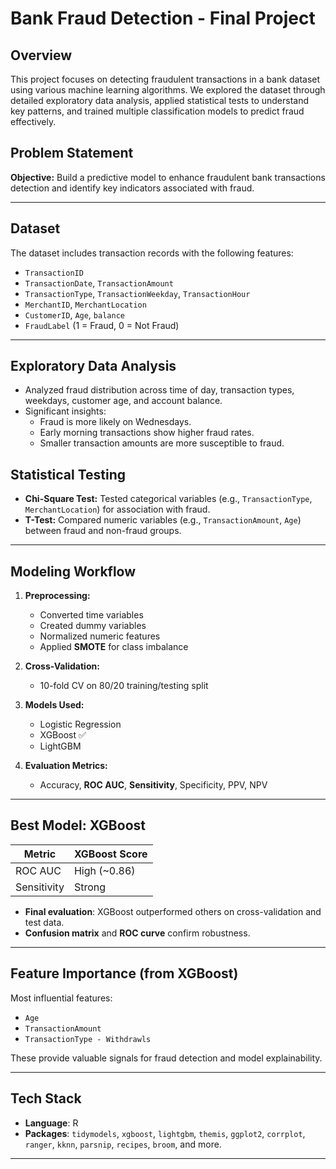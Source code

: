 # Bank Fraud Detection - Final Project 

##  Overview

This project focuses on detecting fraudulent transactions in a bank dataset using various machine learning algorithms. We explored the dataset through detailed exploratory data analysis, applied statistical tests to understand key patterns, and trained multiple classification models to predict fraud effectively.

##  Problem Statement

**Objective:** Build a predictive model to enhance fraudulent bank transactions detection and identify key indicators associated with fraud.

---

##  Dataset

The dataset includes transaction records with the following features:
- `TransactionID`
- `TransactionDate`, `TransactionAmount`
- `TransactionType`, `TransactionWeekday`, `TransactionHour`
- `MerchantID`, `MerchantLocation`
- `CustomerID`, `Age`, `balance`
- `FraudLabel` (1 = Fraud, 0 = Not Fraud)

---

##  Exploratory Data Analysis

- Analyzed fraud distribution across time of day, transaction types, weekdays, customer age, and account balance.
- Significant insights:
  - Fraud is more likely on Wednesdays.
  - Early morning transactions show higher fraud rates.
  - Smaller transaction amounts are more susceptible to fraud.

##  Statistical Testing

- **Chi-Square Test:** Tested categorical variables (e.g., `TransactionType`, `MerchantLocation`) for association with fraud.
- **T-Test:** Compared numeric variables (e.g., `TransactionAmount`, `Age`) between fraud and non-fraud groups.

---

##  Modeling Workflow

1. **Preprocessing:**
   - Converted time variables
   - Created dummy variables
   - Normalized numeric features
   - Applied **SMOTE** for class imbalance

2. **Cross-Validation:**
   - 10-fold CV on 80/20 training/testing split

3. **Models Used:**
   - Logistic Regression
   - XGBoost ✅
   - LightGBM

4. **Evaluation Metrics:**
   - Accuracy, **ROC AUC**, **Sensitivity**, Specificity, PPV, NPV

---

##  Best Model: XGBoost

| Metric         | XGBoost Score |
|----------------|----------------|
| ROC AUC        | High (~0.86)   |
| Sensitivity    | Strong         |

- **Final evaluation**: XGBoost outperformed others on cross-validation and test data.
- **Confusion matrix** and **ROC curve** confirm robustness.

---

##  Feature Importance (from XGBoost)

Most influential features:
- `Age`
- `TransactionAmount`
- `TransactionType - Withdrawls`

These provide valuable signals for fraud detection and model explainability.

---

##  Tech Stack

- **Language**: R
- **Packages**: `tidymodels`, `xgboost`, `lightgbm`, `themis`, `ggplot2`, `corrplot`, `ranger`, `kknn`, `parsnip`, `recipes`, `broom`, and more.

---
